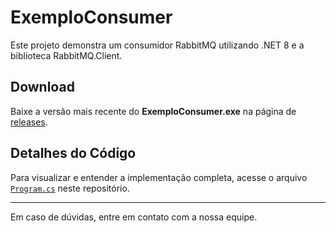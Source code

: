 # ExemploConsumer

Este projeto demonstra um consumidor RabbitMQ utilizando .NET 8 e a biblioteca RabbitMQ.Client.

## Download

Baixe a versão mais recente do **ExemploConsumer.exe** na página de [releases](https://github.com/inovamobil/invm-dotnet-exemplo-consumer/releases/latest).

## Detalhes do Código

Para visualizar e entender a implementação completa, acesse o arquivo [`Program.cs`](./ExemploConsumer/Program.cs) neste repositório.

---

Em caso de dúvidas, entre em contato com a nossa equipe.
